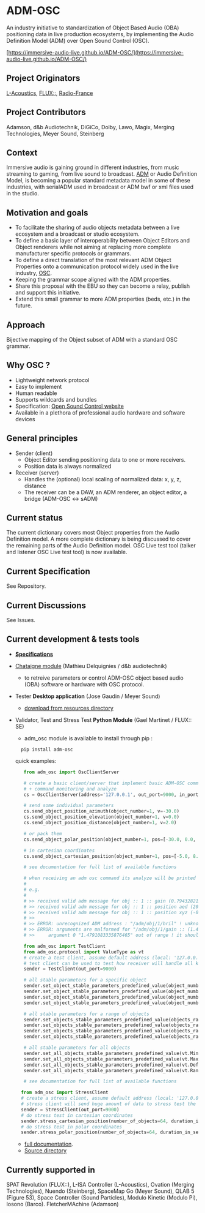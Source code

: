 # ADM-OSC

An industry initiative to standardization of Object Based Audio (OBA) positioning data in live production ecosystems, by implementing the Audio Definition Model (ADM) over Open Sound Control (OSC).

[https://immersive-audio-live.github.io/ADM-OSC/](https://immersive-audio-live.github.io/ADM-OSC/)

## Project Originators

[L-Acoustics](https://www.l-acoustics.com/), [FLUX::](https://www.flux.audio/), [Radio-France](https://www.radiofrance.com/innovation-nouveaux-formats)

## Project Contributors

Adamson, d&b Audiotechnik, DiGiCo, Dolby, Lawo, Magix, Merging Technologies, Meyer Sound, Steinberg

## Context

Immersive audio is gaining ground in different industries, from music streaming to gaming, from live sound to broadcast. [ADM](https://adm.ebu.io/) or Audio Definition Model, is becoming a popular standard metadata model in some of these industries, with serialADM used in broadcast or ADM bwf or xml files used in the studio.

## Motivation and goals

* To facilitate the sharing of audio objects metadata between a live ecosystem and a broadcast or studio ecosystem.
* To define a basic layer of interoperability between Object Editors and Object renderers while not aiming at replacing more complete manufacturer specific protocols or grammars.
* To define a direct translation of the most relevant ADM Object Properties onto a communication protocol widely used in the live industry, [OSC](https://opensoundcontrol.stanford.edu/index.html).
* Keeping the grammar scope aligned with the ADM properties.
* Share this proposal with the EBU so they can become a relay, publish and support this initiative.
* Extend this small grammar to more ADM properties (beds, etc.) in the future.

## Approach

Bijective mapping of the Object subset of ADM with a standard OSC grammar.

## Why OSC ?

* Lightweight network protocol
* Easy to implement
* Human readable
* Supports wildcards and bundles
* Specification: [Open Sound Control website](http://opensoundcontrol.org/)
* Available in a plethora of professional audio hardware and software devices

## General principles

* Sender (client)
  * Object Editor sending positioning data to one or more receivers.
  * Position data is always normalized
* Receiver (server)
  * Handles the (optional) local scaling of normalized data: x, y, z, distance
  * The receiver can be a DAW, an ADM renderer, an object editor, a bridge (ADM-OSC <-> sADM)
  
## Current status

The current dictionary covers most Object properties from the Audio Definition model.
A more complete dictionary is being discussed to cover the remaining parts of the Audio Definition model.
OSC Live test tool (talker and listener OSC Live test tool) is now available.

## Current Specification

See Repository.

## Current Discussions

See Issues.

## Current development & tests tools

* [**Specifications**](https://github.com/immersive-audio-live/ADM-OSC/blob/main/Source/ADM-OSC%20Specification.xlsx)

* [Chataigne module](https://github.com/madees/ADM-OSC-Chataigne-Module) (Mathieu Delquignies / d&b audiotechnik)
  * to retreive parameters or control ADM-OSC object based audio (OBA) software or hardware with OSC protocol.
  
* Tester **Desktop application** (Jose Gaudin / Meyer Sound)
  * [download from resources directory](https://github.com/immersive-audio-live/ADM-OSC/tree/main/Resources)

* Validator, Test and Stress Test **Python Module** (Gael Martinet / FLUX:: SE)
  * adm_osc module is available to install through pip :
  
  ```shell
    pip install adm-osc
    ```

  quick examples:

  ```python
     from adm_osc import OscClientServer
  
     # create a basic client/server that implement basic ADM-OSC communication with stable parameters 
     # + command monitoring and analyze
     cs = OscClientServer(address='127.0.0.1', out_port=9000, in_port=9001)

     # send some individual parameters  
     cs.send_object_position_azimuth(object_number=1, v=-30.0)
     cs.send_object_position_elevation(object_number=1, v=0.0)
     cs.send_object_position_distance(object_number=1, v=2.0)

     # or pack them
     cs.send_object_polar_position(object_number=1, pos=[-30.0, 0.0, 2.0])
  
     # in cartesian coordinates
     cs.send_object_cartesian_position(object_number=1, pos=[-5.0, 8.0, 0.0])
  
     # see documentation for full list of available functions
  
     # when receiving an adm osc command its analyze will be printed on the command output window
     #
     # e.g.
     #
     # >> received valid adm message for obj :: 1 :: gain (0.7943282127380371)
     # >> received valid adm message for obj :: 1 :: position aed (20.33701515197754, 0.0, 0.8807612657546997)
     # >> received valid adm message for obj :: 1 :: position xyz (-0.2606865465641022, 0.8273822069168091, 0.0)
     # >>
     # >> ERROR: unrecognized ADM address : "/adm/obj/1/bril" ! unknown command "/bril/"
     # >> ERROR: arguments are malformed for "/adm/obj/1/gain :: (1.4791083335876465,)":
     # >>     argument 0 "1.4791083335876465" out of range ! it should be less or equal than "1.0"
  
     ```
  
  ```python
     from adm_osc import TestClient
     from adm_osc.protocol import ValueType as vt
     # create a test client, assume default address (local: '127.0.0.1')
     # test client can be used to test how receiver will handle all kind of parameters and parameters value range
     sender = TestClient(out_port=9000)
  
     # all stable parameters for a specific object
     sender.set_object_stable_parameters_predefined_value(object_number=1, vt.Min)
     sender.set_object_stable_parameters_predefined_value(object_number=1, vt.Max)
     sender.set_object_stable_parameters_predefined_value(object_number=1, vt.Default)
     sender.set_object_stable_parameters_predefined_value(object_number=1, vt.Random)
  
     # all stable parameters for a range of objects
     sender.set_objects_stable_parameters_predefined_value(objects_range=range(1, 64), vt.Min)
     sender.set_objects_stable_parameters_predefined_value(objects_range=range(1, 64), vt.Max)
     sender.set_objects_stable_parameters_predefined_value(objects_range=range(1, 64), vt.Default)
     sender.set_objects_stable_parameters_predefined_value(objects_range=range(1, 64), vt.Random)
  
     # all stable parameters for all objects
     sender.set_all_objects_stable_parameters_predefined_value(vt.Min)
     sender.set_all_objects_stable_parameters_predefined_value(vt.Max)
     sender.set_all_objects_stable_parameters_predefined_value(vt.Default)
     sender.set_all_objects_stable_parameters_predefined_value(vt.Random)
  
     # see documentation for full list of available functions
     ```

  ```python
    from adm_osc import StressClient
    # create a stress client, assume default address (local: '127.0.0.1')
    # stress client will send huge amount of data to stress test the receivers
    sender = StressClient(out_port=9000)
    # do stress test in cartesian coordinates
    sender.stress_cartesian_position(number_of_objects=64, duration_in_second=60.0, interval_in_milliseconds=10.0)
    # do stress test in polar coordinates
    sender.stress_polar_position(number_of_objects=64, duration_in_second=60.0, interval_in_milliseconds=10.0)
    ```

  * [full documentation](Source/adm_osc/doc/documentation.md).
  * [Source directory](https://github.com/immersive-audio-live/ADM-OSC/tree/main/Source)

## Currently supported in

SPAT Revolution (FLUX::), L-ISA Controller (L-Acoustics), Ovation (Merging Technologies), Nuendo (Steinberg), SpaceMap Go (Meyer Sound), QLAB 5 (Figure 53), Space Controller (Sound Particles), Modulo Kinetic (Modulo Pi), Iosono (Barco). FletcherMAchine (Adamson)
